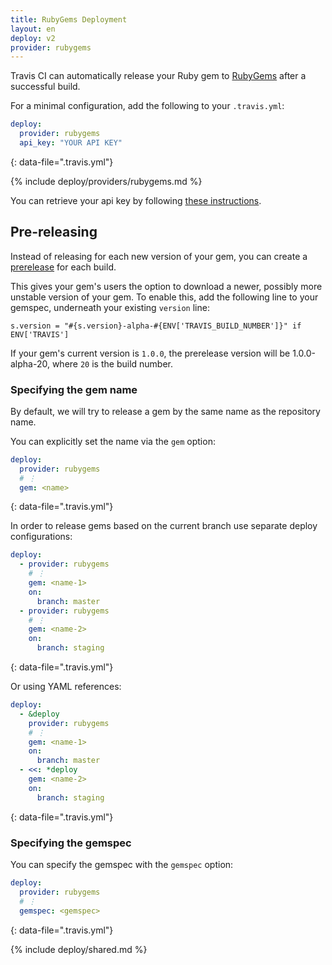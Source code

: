 ```yaml
---
title: RubyGems Deployment
layout: en
deploy: v2
provider: rubygems
---
```


Travis CI can automatically release your Ruby gem to [RubyGems](https://rubygems.org/) after a successful build.

For a minimal configuration, add the following to your `.travis.yml`:

```yaml
deploy:
  provider: rubygems
  api_key: "YOUR API KEY"
```
{: data-file=".travis.yml"}

{% include deploy/providers/rubygems.md %}

You can retrieve your api key by following [these instructions](http://guides.rubygems.org/rubygems-org-api).

## Pre-releasing

Instead of releasing for each new version of your gem, you can create a
[prerelease](http://guides.rubygems.org/patterns#prerelease-gems) for each
build.

This gives your gem's users the option to download a newer, possibly more
unstable version of your gem. To enable this, add the following line to your
gemspec, underneath your existing `version` line:

```
s.version = "#{s.version}-alpha-#{ENV['TRAVIS_BUILD_NUMBER']}" if ENV['TRAVIS']
```

If your gem's current version is `1.0.0`, the prerelease version will be
1.0.0-alpha-20, where `20` is the build number.

### Specifying the gem name

By default, we will try to release a gem by the same name as the repository name.

You can explicitly set the name via the `gem` option:

```yaml
deploy:
  provider: rubygems
  # ⋮
  gem: <name>
```
{: data-file=".travis.yml"}

In order to release gems based on the current branch use separate deploy
configurations:

```yaml
deploy:
  - provider: rubygems
    # ⋮
    gem: <name-1>
    on:
      branch: master
  - provider: rubygems
    # ⋮
    gem: <name-2>
    on:
      branch: staging
```
{: data-file=".travis.yml"}

Or using YAML references:

```yaml
deploy:
  - &deploy
    provider: rubygems
    # ⋮
    gem: <name-1>
    on:
      branch: master
  - <<: *deploy
    gem: <name-2>
    on:
      branch: staging
```
{: data-file=".travis.yml"}

### Specifying the gemspec

You can specify the gemspec with the `gemspec` option:

```yaml
deploy:
  provider: rubygems
  # ⋮
  gemspec: <gemspec>
```
{: data-file=".travis.yml"}

{% include deploy/shared.md %}
